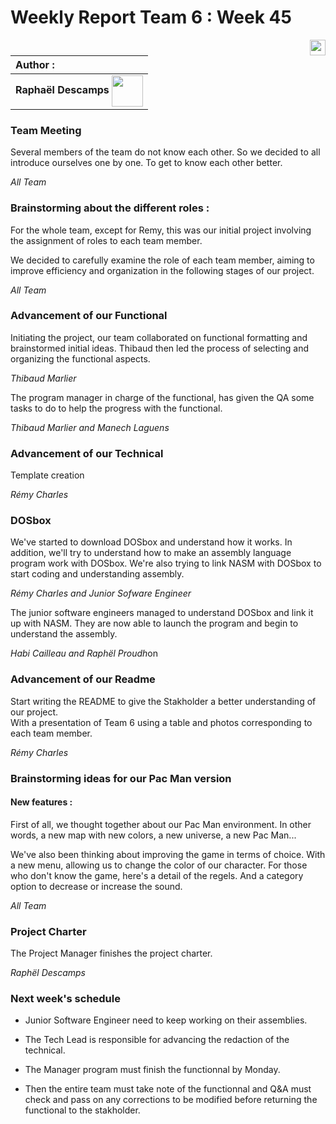 # Weekly Report Team 6 : Week 45 

[<img src="https://www.presse-citron.net/app/uploads/2020/06/linkedin-logo.jpg"  width="25px" align=right>](https://www.linkedin.com/in/rapha%C3%ABl-descamps-201112293)


| Author :        |
| :-------------- |
| **Raphaël Descamps** <img src="https://ca.slack-edge.com/T019N8PRR7W-U05TNB290FJ-abc72bbf0d47-512" width="50px" align=center> |


### Team Meeting 

Several members of the team do not know each other. So we decided to all introduce ourselves one by one. To get to know each other better.

*All Team*

### Brainstorming about the different roles : 

For the whole team, except for Remy, this was our initial project involving the assignment of roles to each team member. 

We decided to carefully examine the role of each team member, aiming to improve efficiency and organization in the following stages of our project.

*All Team*

### Advancement of our Functional

Initiating the project, our team collaborated on functional formatting and brainstormed initial ideas. Thibaud then led the process of selecting and organizing the functional aspects.  <br>

*Thibaud Marlier*<br>

The program manager in charge of the functional, has given the QA some tasks to do to help the progress with the functional. 

*Thibaud Marlier and Manech Laguens*



### Advancement of our Technical 

Template creation

*Rémy Charles* 


### DOSbox 

We've started to download DOSbox and understand how it works. In addition, we'll try to understand how to make an assembly language program work with DOSbox. We're also trying to link NASM with DOSbox to start coding and understanding assembly. 

*Rémy Charles and Junior Sofware Engineer* 

The junior software engineers managed to understand DOSbox and link it up with NASM. They are now able to launch the program and begin to understand the assembly. 

*Habi Cailleau and Raphël Proudh*on 

### Advancement of our Readme 

Start writing the README to give the Stakholder a better understanding of our project.
<br>With a presentation of Team 6 using a table and photos corresponding to each team member.  

*Rémy Charles* 

### Brainstorming ideas for our Pac Man version  

#### New features :

First of all, we thought together about our Pac Man environment. 
In other words, a new map with new colors, a new universe, a new Pac Man... <br>

We've also been thinking about improving the game in terms of choice. With a new menu, allowing us to change the color of our character. For those who don't know the game, here's a detail of the regels. And a category option to decrease or increase the sound. 

*All Team*

### Project Charter

The Project Manager finishes the project charter. 

*Raphël Descamps* 

### Next week's schedule 

- Junior Software Engineer need to keep working on their assemblies. 

- The Tech Lead is responsible for advancing the redaction of the technical. 

- The Manager program must finish the functionnal by Monday. 

- Then the entire team must take note of the functionnal and Q&A must check and pass on any corrections to be modified before returning the functional to the stakholder. 